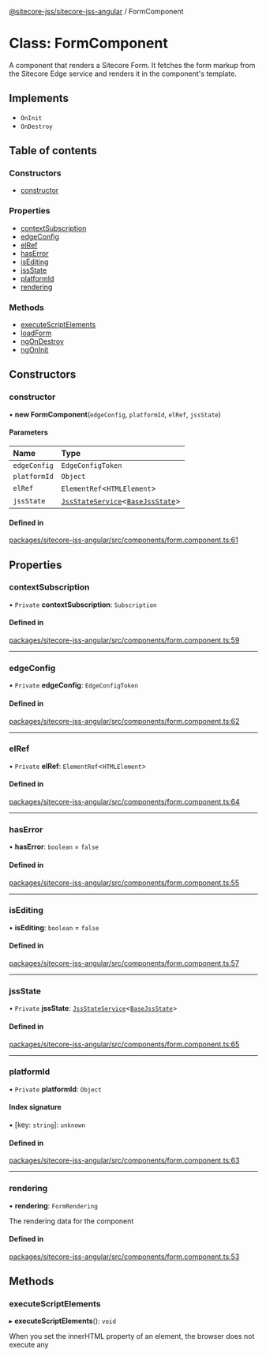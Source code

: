 [@sitecore-jss/sitecore-jss-angular](../README.md) / FormComponent

# Class: FormComponent

A component that renders a Sitecore Form.
It fetches the form markup from the Sitecore Edge service and renders it in the component's template.

## Implements

- `OnInit`
- `OnDestroy`

## Table of contents

### Constructors

- [constructor](FormComponent.md#constructor)

### Properties

- [contextSubscription](FormComponent.md#contextsubscription)
- [edgeConfig](FormComponent.md#edgeconfig)
- [elRef](FormComponent.md#elref)
- [hasError](FormComponent.md#haserror)
- [isEditing](FormComponent.md#isediting)
- [jssState](FormComponent.md#jssstate)
- [platformId](FormComponent.md#platformid)
- [rendering](FormComponent.md#rendering)

### Methods

- [executeScriptElements](FormComponent.md#executescriptelements)
- [loadForm](FormComponent.md#loadform)
- [ngOnDestroy](FormComponent.md#ngondestroy)
- [ngOnInit](FormComponent.md#ngoninit)

## Constructors

### constructor

• **new FormComponent**(`edgeConfig`, `platformId`, `elRef`, `jssState`)

#### Parameters

| Name | Type |
| :------ | :------ |
| `edgeConfig` | `EdgeConfigToken` |
| `platformId` | `Object` |
| `elRef` | `ElementRef`\<`HTMLElement`\> |
| `jssState` | [`JssStateService`](JssStateService.md)\<[`BaseJssState`](BaseJssState.md)\> |

#### Defined in

[packages/sitecore-jss-angular/src/components/form.component.ts:61](https://github.com/Sitecore/jss/blob/02c4c7d88/packages/sitecore-jss-angular/src/components/form.component.ts#L61)

## Properties

### contextSubscription

• `Private` **contextSubscription**: `Subscription`

#### Defined in

[packages/sitecore-jss-angular/src/components/form.component.ts:59](https://github.com/Sitecore/jss/blob/02c4c7d88/packages/sitecore-jss-angular/src/components/form.component.ts#L59)

___

### edgeConfig

• `Private` **edgeConfig**: `EdgeConfigToken`

#### Defined in

[packages/sitecore-jss-angular/src/components/form.component.ts:62](https://github.com/Sitecore/jss/blob/02c4c7d88/packages/sitecore-jss-angular/src/components/form.component.ts#L62)

___

### elRef

• `Private` **elRef**: `ElementRef`\<`HTMLElement`\>

#### Defined in

[packages/sitecore-jss-angular/src/components/form.component.ts:64](https://github.com/Sitecore/jss/blob/02c4c7d88/packages/sitecore-jss-angular/src/components/form.component.ts#L64)

___

### hasError

• **hasError**: `boolean` = `false`

#### Defined in

[packages/sitecore-jss-angular/src/components/form.component.ts:55](https://github.com/Sitecore/jss/blob/02c4c7d88/packages/sitecore-jss-angular/src/components/form.component.ts#L55)

___

### isEditing

• **isEditing**: `boolean` = `false`

#### Defined in

[packages/sitecore-jss-angular/src/components/form.component.ts:57](https://github.com/Sitecore/jss/blob/02c4c7d88/packages/sitecore-jss-angular/src/components/form.component.ts#L57)

___

### jssState

• `Private` **jssState**: [`JssStateService`](JssStateService.md)\<[`BaseJssState`](BaseJssState.md)\>

#### Defined in

[packages/sitecore-jss-angular/src/components/form.component.ts:65](https://github.com/Sitecore/jss/blob/02c4c7d88/packages/sitecore-jss-angular/src/components/form.component.ts#L65)

___

### platformId

• `Private` **platformId**: `Object`

#### Index signature

▪ [key: `string`]: `unknown`

#### Defined in

[packages/sitecore-jss-angular/src/components/form.component.ts:63](https://github.com/Sitecore/jss/blob/02c4c7d88/packages/sitecore-jss-angular/src/components/form.component.ts#L63)

___

### rendering

• **rendering**: `FormRendering`

The rendering data for the component

#### Defined in

[packages/sitecore-jss-angular/src/components/form.component.ts:53](https://github.com/Sitecore/jss/blob/02c4c7d88/packages/sitecore-jss-angular/src/components/form.component.ts#L53)

## Methods

### executeScriptElements

▸ **executeScriptElements**(): `void`

When you set the innerHTML property of an element, the browser does not execute any <script> tags included in the HTML string
This method ensures that any <script> elements within the loaded HTML are executed.
It re-creates the script elements and appends the to the component's template, then removes old script elements to avoid duplication.

#### Returns

`void`

#### Defined in

[packages/sitecore-jss-angular/src/components/form.component.ts:144](https://github.com/Sitecore/jss/blob/02c4c7d88/packages/sitecore-jss-angular/src/components/form.component.ts#L144)

___

### loadForm

▸ **loadForm**(): `Promise`\<`void`\>

Fetches the form markup from the Sitecore Edge service and renders it in the component's template.

#### Returns

`Promise`\<`void`\>

#### Defined in

[packages/sitecore-jss-angular/src/components/form.component.ts:87](https://github.com/Sitecore/jss/blob/02c4c7d88/packages/sitecore-jss-angular/src/components/form.component.ts#L87)

___

### ngOnDestroy

▸ **ngOnDestroy**(): `void`

#### Returns

`void`

#### Implementation of

OnDestroy.ngOnDestroy

#### Defined in

[packages/sitecore-jss-angular/src/components/form.component.ts:78](https://github.com/Sitecore/jss/blob/02c4c7d88/packages/sitecore-jss-angular/src/components/form.component.ts#L78)

___

### ngOnInit

▸ **ngOnInit**(): `void`

#### Returns

`void`

#### Implementation of

OnInit.ngOnInit

#### Defined in

[packages/sitecore-jss-angular/src/components/form.component.ts:68](https://github.com/Sitecore/jss/blob/02c4c7d88/packages/sitecore-jss-angular/src/components/form.component.ts#L68)
